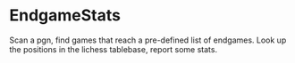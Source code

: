 # EndgameStats
Scan a pgn, find games that reach a pre-defined list of endgames. Look up the positions in the lichess tablebase, report some stats.

